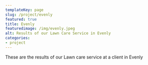 ```yaml
---
templateKey: page
slug: /project/evenly
featured: true
title: Evenly
featuredimage: /img/evenly.jpeg
alt: Results of our Lawn Care Service in Evenly
categories:
- project
---
```

These are the results of our Lawn care service at a client in Evenly


